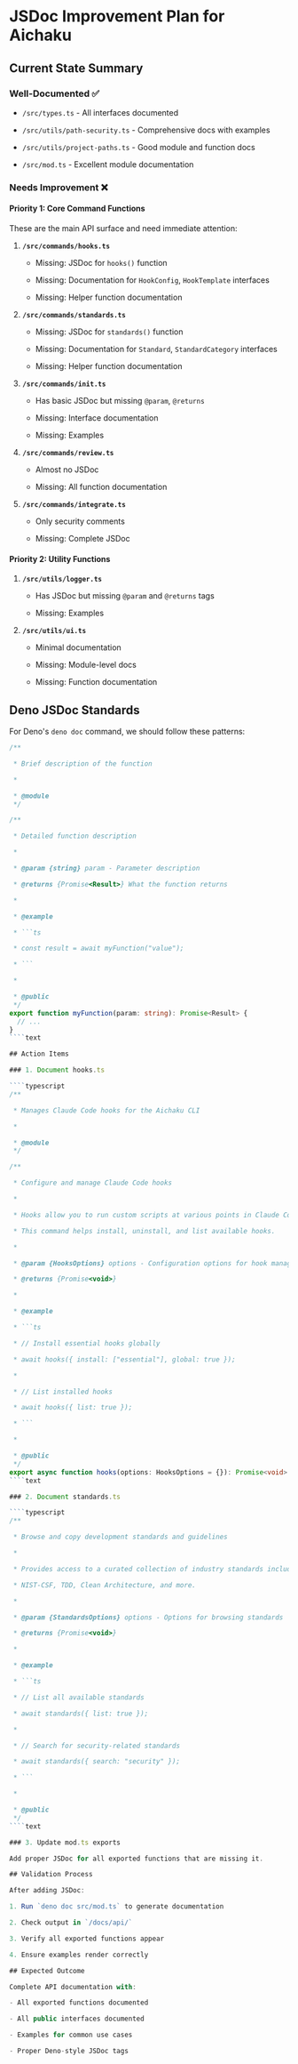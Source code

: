 # JSDoc Improvement Plan for Aichaku

## Current State Summary

### Well-Documented ✅

- `/src/types.ts` - All interfaces documented

- `/src/utils/path-security.ts` - Comprehensive docs with examples

- `/src/utils/project-paths.ts` - Good module and function docs

- `/src/mod.ts` - Excellent module documentation

### Needs Improvement ❌

#### Priority 1: Core Command Functions

These are the main API surface and need immediate attention:

1. **`/src/commands/hooks.ts`**

   - Missing: JSDoc for `hooks()` function

   - Missing: Documentation for `HookConfig`, `HookTemplate` interfaces

   - Missing: Helper function documentation

2. **`/src/commands/standards.ts`**

   - Missing: JSDoc for `standards()` function

   - Missing: Documentation for `Standard`, `StandardCategory` interfaces

   - Missing: Helper function documentation

3. **`/src/commands/init.ts`**

   - Has basic JSDoc but missing `@param`, `@returns`

   - Missing: Interface documentation

   - Missing: Examples

4. **`/src/commands/review.ts`**

   - Almost no JSDoc

   - Missing: All function documentation

5. **`/src/commands/integrate.ts`**

   - Only security comments

   - Missing: Complete JSDoc

#### Priority 2: Utility Functions

1. **`/src/utils/logger.ts`**

   - Has JSDoc but missing `@param` and `@returns` tags

   - Missing: Examples

2. **`/src/utils/ui.ts`**

   - Minimal documentation

   - Missing: Module-level docs

   - Missing: Function documentation

## Deno JSDoc Standards

For Deno's `deno doc` command, we should follow these patterns:

`````typescript
/**

 * Brief description of the function

 *

 * @module
 */

/**

 * Detailed function description

 *

 * @param {string} param - Parameter description

 * @returns {Promise<Result>} What the function returns

 *

 * @example

 * ```ts

 * const result = await myFunction("value");

 * ```

 *

 * @public
 */
export function myFunction(param: string): Promise<Result> {
  // ...
}
````text

## Action Items

### 1. Document hooks.ts

````typescript
/**

 * Manages Claude Code hooks for the Aichaku CLI

 *

 * @module
 */

/**

 * Configure and manage Claude Code hooks

 *

 * Hooks allow you to run custom scripts at various points in Claude Code's lifecycle.

 * This command helps install, uninstall, and list available hooks.

 *

 * @param {HooksOptions} options - Configuration options for hook management

 * @returns {Promise<void>}

 *

 * @example

 * ```ts

 * // Install essential hooks globally

 * await hooks({ install: ["essential"], global: true });

 *

 * // List installed hooks

 * await hooks({ list: true });

 * ```

 *

 * @public
 */
export async function hooks(options: HooksOptions = {}): Promise<void> {
````text

### 2. Document standards.ts

````typescript
/**

 * Browse and copy development standards and guidelines

 *

 * Provides access to a curated collection of industry standards including

 * NIST-CSF, TDD, Clean Architecture, and more.

 *

 * @param {StandardsOptions} options - Options for browsing standards

 * @returns {Promise<void>}

 *

 * @example

 * ```ts

 * // List all available standards

 * await standards({ list: true });

 *

 * // Search for security-related standards

 * await standards({ search: "security" });

 * ```

 *

 * @public
 */
````text

### 3. Update mod.ts exports

Add proper JSDoc for all exported functions that are missing it.

## Validation Process

After adding JSDoc:

1. Run `deno doc src/mod.ts` to generate documentation

2. Check output in `/docs/api/`

3. Verify all exported functions appear

4. Ensure examples render correctly

## Expected Outcome

Complete API documentation with:

- All exported functions documented

- All public interfaces documented

- Examples for common use cases

- Proper Deno-style JSDoc tags
`````
